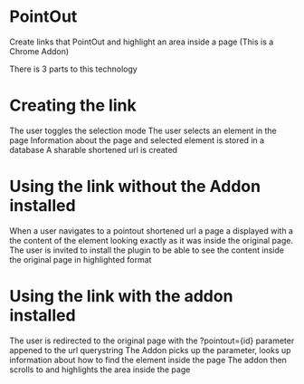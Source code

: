 # PointOut
Create links that PointOut and highlight an area inside a page (This is a Chrome Addon)

There is 3 parts to this technology

# Creating the link
The user toggles the selection mode
The user selects an element in the page
Information about the page and selected element is stored in a database
A sharable shortened url is created

# Using the link without the Addon installed
When a user navigates to a pointout shortened url a page a displayed with a the content of the element looking exactly as it was inside the original page.
The user is invited to install the plugin to be able to see the content inside the original page in highlighted format

# Using the link with the addon installed
The user is redirected to the original page with the ?pointout={id} parameter appened to the url querystring
The Addon picks up the parameter, looks up information about how to find the element inside the page
The addon then scrolls to and highlights the area inside the page
